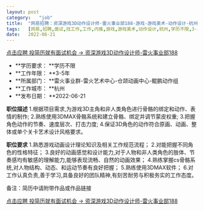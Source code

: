 ```yaml
---
layout:	post
category:	"job"
title:	"网易招聘：资深游戏3D动作设计师-雷火事业部188-游戏-游戏美术-动作设计-杭州学历不限3-5年"
tags:	[网易,招聘,面试,找工作,工作,内推,游戏,游戏美术,动作设计,杭州,学历不限,3-5年]
date:	2022-06-21
---
```


[点击应聘 投简历就有面试机会 -> 资深游戏3D动作设计师-雷火事业部188](http://mobile.bole.netease.com/bole/boleDetail?id=16146&employeeId=346f03c3cda5f04c&key=all)



- **学历要求： **学历不限
- **工作年限： **3-5年
- **所属部门： **雷火事业群-雷火艺术中心-仓颉动画中心-鲲鹏动作组
- **工作城市： **杭州
- **发布日期： **2022-06-21



**职位描述**
1.根据项目需求,为游戏3D主角和非人类角色进行骨骼的绑定和动作、表情的制作;
2.熟练使用3DMAX骨骼系统和建立骨骼、绑定并调节蒙皮权重;
3.把握角色动作的节奏、速度层次、打击力度;
4.保证3D角色的动作符合原画、动画、整体或单个关卡艺术设计风格要求。



**职位要求**
1.熟悉游戏动画设计理论知识及相关工作规范流程；
2.对能把握不同角色的性格特征；
3.良好的动画感觉和设计能力,对于人物和非人类角色的肢体、节奏感均有敏感的理解能力,能够表现流畅、自然的动画效果；
4.熟练掌握cs骨骼系统,对人物结构、动态、和运动节奏有良好把握；
5.熟练使用3DMAX软件；
6.对工作认真负责,善于学习,具备良好的团队精神,有刻苦耐劳与积极务实的工作态度。

备注：简历中请附带作品或作品链接



[点击应聘 投简历就有面试机会 -> 资深游戏3D动作设计师-雷火事业部188](http://mobile.bole.netease.com/bole/boleDetail?id=16146&employeeId=346f03c3cda5f04c&key=all)